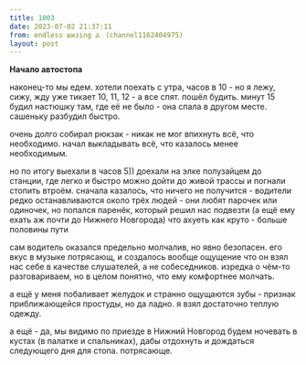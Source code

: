 ```yaml
---
title: 1003
date: 2023-07-02 21:37:11
from: endless шизing ⍼ (channel1162404975)
layout: post
---
```


**Начало автостопа**

наконец-то мы едем. хотели поехать с утра, часов в 10 - но я лежу, сижу, жду
уже тикает 10, 11, 12 - а все спят. пошёл будить. минут 15 будил настюшку там, где её не было - она спала в другом месте.
сашеньку разбудил быстро.

очень долго собирал рюкзак - никак не мог впихнуть всё, что необходимо. начал выкладывать всё, что казалось менее необходимым.

но по итогу выехали в часов 5)) доехали на элке полузайцем до станции, где легко и быстро можно дойти до живой трассы и погнали стопить втроём. сначала казалось, что ничего не получится - водители редко останавливаются около трёх людей - они любят парочек или одиночек, но попался паренёк, который решил нас подвезти (а ещё ему ехать аж почти до Нижнего Новгорода) что ахуеть как круто - больше половины пути

сам водитель оказался предельно молчалив, но явно безопасен. его вкус в музыке потрясающ, и создалось вообще ощущение что он взял нас себе в качестве слушателей, а не собеседников. изредка о чём-то разговариваем, но в целом понятно, что ему комфортнее молчать.

а ещё у меня побаливает желудок и странно ощущаются зубы - признак приближающейся простуды, но да ладно. я взял достаточно теплую одежду.

а ещё - да, мы видимо по приезде в Нижний Новгород будем ночевать в кустах (в палатке и спальниках), дабы отдохнуть и дождаться следующего дня для стопа. потрясающе.
